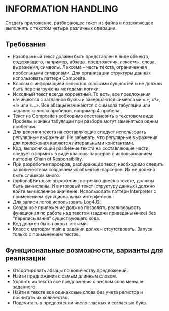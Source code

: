 # INFORMATION HANDLING
Cоздать приложение, разбирающее текст из файла и позволяющее выполнять с текстом четыре различных операции.

## Требования
- Разобранный текст должен быть представлен в виде объекта, содержащего, например, абзацы, предложения, лексемы, слова, выражения, символы. Лексема – часть текста, ограниченная пробельными символами. Для организации структуры данных использовать паттерн Composite.
- Классы с информацией являются классами сущностей и не должны быть перенагружены методами логики.
- Исходный текст всегда корректный. То есть, все предложения начинаются с заглавной буквы и завершаются символами «.», «?», «!» или «...». Все абзацы начинаются с символа табуляции или заданного числа пробелов, например 4 пробела.
- Текст из Composite необходимо восстановить в текстовом виде. Пробелы и знаки табуляции при разборе могут заменяться одним пробелом.
- Для деления текста на составляющие следует использовать регулярные выражения. Не забывать, что регулярные выражения для приложения являются литеральными константами.
- Код, выполняющий разбиение текста на составляющие части, следует оформить в виде классов-парсеров с использованием паттерна Chain of Responsibility.
- При разработке парсеров, разбирающих текст, необходимо следить за количеством создаваемых объектов-парсеров. Их не должно быть слишком много.
- (optional)Битовые выражения, встречающиеся в тексте, должны быть вычислены. И в итоговый текст (структуру данных) должно войти вычисленное значение. Использовать паттерн Interpreter с применением функциональных интерфейсов.
- Для записи логов использовать Log4J2.
- Созданное приложение должно позволять реализовывать функционал по работе над текстом (задачи приведены ниже) без “переписывания” существующего кода.
- Код должен быть покрыт тестами.
- Класс с методом main в задании должен отсутствовать. Запуск только с применением тестов.

## Функциональные возможности, варианты для реализации
- Отсортировать абзацы по количеству предложений.
- Найти предложения с самым длинным словом.
- Удалить из текста все предложения с числом слов меньше заданного.
- Найти в тексте все одинаковые слова без учета регистра и посчитать их количество.
- Подсчитать в предложении число гласных и согласных букв.
